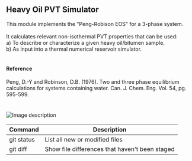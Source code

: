 <h2>Heavy Oil PVT Simulator</h2>
This module implements the "Peng-Robison EOS" for a 3-phase system. <br> <br>
It calculates relevant non-isothermal PVT properties that can be used:  <br>
a) To describe or characterize a given heavy oil/bitumen sample.  <br>
b) As input into a thermal numerical reservoir simulator. <br>

<br>
<h4>Reference</h4>
Peng, D.-Y and Robinson, D.B. (1976). Two and three phase equilibrium calculations for systems containing water. Can. J. Chem. Eng. Vol. 54, pg. 595-599. <br>

#
![Image description](https://ecotert.com/image/HO_B_Image.jpg)


| Command | Description |
| --- | --- |
| git status | List all new or modified files |
| git diff | Show file differences that haven't been staged |
